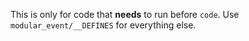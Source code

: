 This is only for code that **needs** to run before `code`. Use `modular_event/__DEFINES` for everything else.
